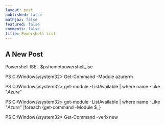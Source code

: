 ```yaml
---
layout: post
published: false
mathjax: false
featured: false
comments: false
title: Powershell List
---
```

## A New Post

Powershell ISE
. $pshome\powershell_ise

PS C:\Windows\system32> Get-Command -Module azurerm

PS C:\Windows\system32> get-module -ListAvailable | where name -Like "*Azure*"

PS C:\Windows\system32> get-module -ListAvailable | where name -Like "*Azure*" |foreach {get-command -Module $_}

PS C:\Windows\system32> Get-Command -verb new